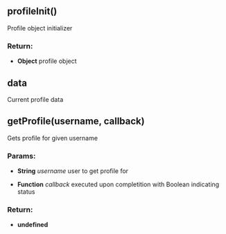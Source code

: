 

<!-- Start lib/lepra.profile.js -->

## profileInit()

Profile object initializer

### Return:

* **Object** profile object

## data

Current profile data

## getProfile(username, callback)

Gets profile for given username

### Params: 

* **String** *username* user to get profile for

* **Function** *callback* executed upon completition with Boolean indicating status

### Return:

* **undefined** 

<!-- End lib/lepra.profile.js -->

